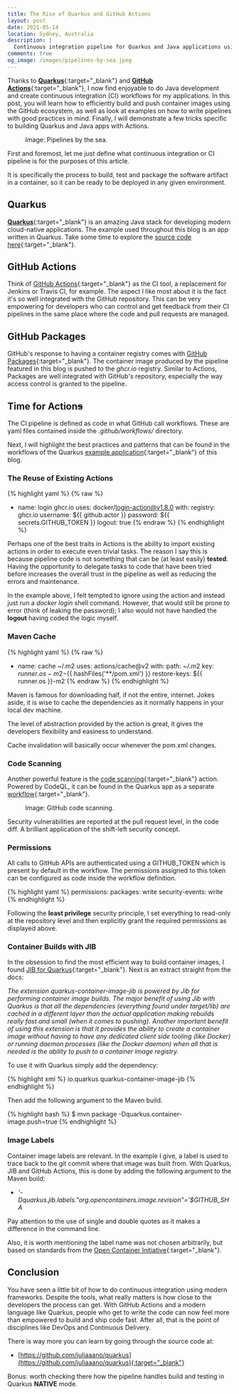 ```yaml
---
title: The Rise of Quarkus and GitHub Actions
layout: post
date: 2021-05-14
location: Sydney, Australia
description: |
  Continuous integration pipeline for Quarkus and Java applications using GitHub Actions. 
comments: true
og_image: /images/pipelines-by-sea.jpeg
---
```


Thanks to [**Quarkus**](https://quarkus.io/){:target="_blank"} and [**GitHub Actions**](https://github.com/features/actions){:target="_blank"}, I now find enjoyable to do Java development and create continuous integration (CI) workflows for my applications. In this post, you will learn how to efficiently build and push container images using the GitHub ecosystem, as well as look at examples on how to write pipelines with good practices in mind. Finally, I will demonstrate a few tricks specific to building Quarkus and Java apps with Actions.

<!--more-->

<figure class="image">
<amp-img
    src="{{ site.cdn.https }}/images/pipelines-by-sea.jpeg"
    alt="pipelines-by-sea"
    class="image-center"
    height="1"
    width="1"
    layout="responsive">
</amp-img>
<figcaption class="image-center-caption">Image: Pipelines by the sea.</figcaption>
</figure>

First and foremost, let me just define what continuous integration or CI pipeline is for the purposes of this article.

It is specifically the process to build, test and package the software artifact in a container, so it can be ready to be deployed in any given environment.

## Quarkus

[**Quarkus**](https://quarkus.io/){:target="_blank"} is an amazing Java stack for developing modern cloud-native applications. The example used throughout this blog is an app written in Quarkus. Take some time to explore the [source code here](https://github.com/juliaaano/quarkus){:target="_blank"}.

## GitHub Actions

Think of [GitHub Actions](https://github.com/features/actions){:target="_blank"} as the CI tool, a replacement for Jenkins or Travis CI, for example. The aspect I like most about it is the fact it's so well integrated with the GitHub repository. This can be very empowering for developers who can control and get feedback from their CI pipelines in the same place where the code and pull requests are managed.

## GitHub Packages

GitHub's response to having a container registry comes with [GitHub Packages](https://github.com/features/packages){:target="_blank"}. The container image produced by the pipeline featured in this blog is pushed to the *ghcr.io* registry. Similar to Actions, Packages are well integrated with GitHub's repository, especially the way access control is granted to the pipeline.

## Time for Action~~s~~

The CI pipeline is defined as code in what GitHub call workflows. These are yaml files contained inside the *.github/workflows/* directory.

Next, I will highlight the best practices and patterns that can be found in the workflows of the Quarkus [example application](https://github.com/juliaaano/quarkus){:target="_blank"} of this blog.

### The Reuse of Existing Actions

{% highlight yaml %}
{% raw %}
- name: login ghcr.io
  uses: docker/login-action@v1.8.0
  with:
      registry: ghcr.io
      username: ${{ github.actor }}
      password: ${{ secrets.GITHUB_TOKEN }}
      logout: true
{% endraw %}
{% endhighlight %}

Perhaps one of the best traits in Actions is the ability to import existing actions in order to execute even trivial tasks. The reason I say this is because pipeline code is not something that can be (at least easily) **tested**. Having the opportunity to delegate tasks to code that have been tried before increases the overall trust in the pipeline as well as reducing the errors and maintenance.

In the example above, I felt tempted to ignore using the action and instead just run a *docker login* shell command. However, that would still be prone to error (think of leaking the password); I also would not have handled the **logout** having coded the logic myself.

### Maven Cache

{% highlight yaml %}
{% raw %}
- name: cache ~/.m2
  uses: actions/cache@v2
  with:
    path: ~/.m2
    key: ${{ runner.os }}-m2-${{ hashFiles('**/pom.xml') }}
    restore-keys: ${{ runner.os }}-m2
{% endraw %}
{% endhighlight %}

Maven is famous for downloading half, if not the entire, internet. Jokes aside, it is wise to cache the dependencies as it normally happens in your local dev machine.

The level of abstraction provided by the action is great, it gives the developers flexibility and easiness to understand.

Cache invalidation will basically occur whenever the pom.xml changes.

### Code Scanning

Another powerful feature is the [code scanning](https://github.com/features/security){:target="_blank"} action. Powered by CodeQL, it can be found in the Quarkus app as a separate [workflow](https://github.com/juliaaano/quarkus/blob/master/.github/workflows/scanning.yml){:target="_blank"}.

<figure class="image">
<amp-img
    src="{{ site.cdn.https }}/images/github-code-scanning.png"
    alt="github-code-scanning"
    class="image-center"
    height="1"
    width="1"
    layout="responsive">
</amp-img>
<figcaption class="image-center-caption">Image: GitHub code scanning.</figcaption>
</figure>

Security vulnerabilities are reported at the pull request level, in the code diff. A brilliant application of the shift-left security concept.

### Permissions

All calls to GitHub APIs are authenticated using a GITHUB_TOKEN which is present by default in the workflow. The permissions assigned to this token can be configured as code inside the workflow definition.

{% highlight yaml %}
permissions:
  packages: write
  security-events: write
{% endhighlight %}

Following the **least privilege** security principle, I set everything to read-only at the repository level and then explicitly grant the required permissions as displayed above.

### Container Builds with JIB

In the obsession to find the most efficient way to build container images, I found [JIB for Quarkus](https://quarkus.io/guides/container-image#jib){:target="_blank"}. Next is an extract straight from the docs:

*The extension quarkus-container-image-jib is powered by Jib for performing container image builds. The major benefit of using Jib with Quarkus is that all the dependencies (everything found under target/lib) are cached in a different layer than the actual application making rebuilds really fast and small (when it comes to pushing). Another important benefit of using this extension is that it provides the ability to create a container image without having to have any dedicated client side tooling (like Docker) or running daemon processes (like the Docker daemon) when all that is needed is the ability to push to a container image registry.*

To use it with Quarkus simply add the dependency:

{% highlight xml %}
<dependency>
    <groupId>io.quarkus</groupId>
    <artifactId>quarkus-container-image-jib</artifactId>
</dependency>
{% endhighlight %}

Then add the following argument to the Maven build.

{% highlight bash %}
$ mvn package -Dquarkus.container-image.push=true
{% endhighlight %}

### Image Labels

Container image labels are relevant. In the example I give, a label is used to trace back to the git commit where that image was built from. With Quarkus, JIB and GitHub Actions, this is done by adding the following argument to the Maven build:

* *'-Dquarkus.jib.labels."org.opencontainers.image.revision"='$GITHUB_SHA*

Pay attention to the use of single and double quotes as it makes a difference in the command line.

Also, it is worth mentioning the label name was not chosen arbitrarily, but based on standards from the [Open Container Initiative](https://github.com/opencontainers/image-spec){:target="_blank"}.

## Conclusion

You have seen a little bit of how to do continuous integration using modern frameworks. Despite the tools, what really matters is how close to the developers the process can get. With GitHub Actions and a modern language like Quarkus, people who get to write the code can now feel more than empowered to build and ship code fast. After all, that is the point of disciplines like DevOps and Continuous Delivery.

There is way more you can learn by going through the source code at:

* [https://github.com/juliaaano/quarkus](https://github.com/juliaaano/quarkus){:target="_blank"}

Bonus: worth checking there how the pipeline handles build and testing in Quarkus **NATIVE** mode.
